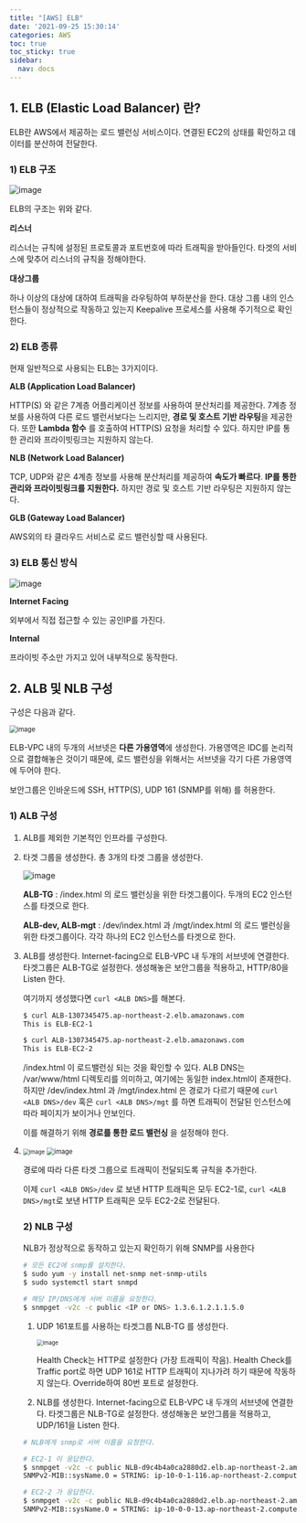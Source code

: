 ```yaml
---
title: "[AWS] ELB"
date: '2021-09-25 15:30:14'
categories: AWS
toc: true
toc_sticky: true
sidebar:
  nav: docs
---
```

## 1. ELB (Elastic Load Balancer) 란?

ELB란 AWS에서 제공하는 로드 밸런싱 서비스이다. 연결된 EC2의 상태를 확인하고 데이터를 분산하여 전달한다.



### 1) ELB 구조

![image](https://user-images.githubusercontent.com/60495897/134759839-4ee32345-d41e-43ed-a3a2-dd0a81301f5e.png)

ELB의 구조는 위와 같다.

**리스너**

리스너는 규칙에 설정된 프로토콜과 포트번호에 따라 트래픽을 받아들인다. 타겟의 서비스에 맞추어 리스너의 규칙을 정해야한다.

**대상그룹**

하나 이상의 대상에 대하여 트래픽을 라우팅하여 부하분산을 한다. 대상 그룹 내의 인스턴스들이 정상적으로 작동하고 있는지 Keepalive 프로세스를 사용해 주기적으로 확인한다. 



### 2) ELB 종류

현재 일반적으로 사용되는 ELB는 3가지이다.

**ALB (Application Load Balancer)**

HTTP(S) 와 같은 7계층 어플리케이션 정보를 사용하여 분산처리를 제공한다. 7계층 정보를 사용하여 다른 로드 밸런서보다는 느리지만, **경로 및 호스트 기반 라우팅**을 제공한다. 또한 **Lambda 함수** 를 호출하여 HTTP(S) 요청을 처리할 수 있다. 하지만 IP를 통한 관리와 프라이빗링크는 지원하지 않는다. 



**NLB (Network Load Balancer)**

TCP, UDP와 같은 4계층 정보를 사용해 분산처리를 제공하여 **속도가 빠르다**. **IP를 통한 관리와 프라이빗링크를 지원한다.** 하지만 경로 및 호스트 기반 라우팅은 지원하지 않는다. 



**GLB (Gateway Load Balancer)**

AWS외의 타 클라우드 서비스로 로드 밸런싱할 때  사용된다.



### 3) ELB 통신 방식

![image](https://user-images.githubusercontent.com/60495897/134760158-e4ff5e41-b6ea-41a8-9d35-f964316741a5.png)

**Internet Facing**

외부에서 직접 접근할 수 있는 공인IP를 가진다.



**Internal**

프라이빗 주소만 가지고 있어 내부적으로 동작한다.



## 2. ALB 및 NLB 구성

구성은 다음과 같다.

<img src="https://user-images.githubusercontent.com/60495897/134762943-398a6855-ae64-4093-a0d0-4a0de7f2d857.png" alt="image" style="zoom:80%;" />

ELB-VPC 내의 두개의 서브넷은 **다른 가용영역**에 생성한다. 가용영역은 IDC를 논리적으로 결합해놓은 것이기 때문에, 로드 밸런싱을 위해서는 서브넷을 각기 다른 가용영역에 두어야 한다.

보안그룹은 인바운드에 SSH, HTTP(S), UDP 161 (SNMP를 위해) 를 허용한다.



### 1) ALB 구성



1. ALB를 제외한 기본적인 인프라를 구성한다.

2. 타겟 그룹을 생성한다. 총 3개의 타겟 그룹을 생성한다.

   ![image](https://user-images.githubusercontent.com/60495897/134763054-d451c0c6-1f1e-4833-a6e9-2259606950e9.png)

   **ALB-TG** : /index.html 의 로드 밸런싱을 위한 타겟그룹이다. 두개의 EC2 인스턴스를 타겟으로 한다.

   **ALB-dev, ALB-mgt** : /dev/index.html 과 /mgt/index.html 의 로드 밸런싱을 위한 타겟그룹이다. 각각 하나의 EC2 인스턴스를 타겟으로 한다. 

3. ALB를 생성한다. Internet-facing으로 ELB-VPC 내 두개의 서브넷에 연결한다. 타겟그룹은 ALB-TG로 설정한다. 생성해놓은 보안그룹을 적용하고, HTTP/80을 Listen 한다.

   여기까지 생성했다면 ```curl <ALB DNS>```를 해본다.

   ```bash
   $ curl ALB-1307345475.ap-northeast-2.elb.amazonaws.com
   This is ELB-EC2-1
   
   $ curl ALB-1307345475.ap-northeast-2.elb.amazonaws.com
   This is ELB-EC2-2
   ```

   /index.html 이 로드밸런싱 되는 것을 확인할 수 있다. ALB DNS는 /var/www/html 디렉토리를 의미하고, 여기에는 동일한 index.html이 존재한다. 하지만 /dev/index.html 과 /mgt/index.html 은 경로가 다르기 때문에 ``curl <ALB DNS>/dev`` 혹은 ``curl <ALB DNS>/mgt`` 를 하면 트래픽이 전달된 인스턴스에 따라 페이지가 보이거나 안보인다. 

   이를 해결하기 위해 **경로를 통한 로드 밸런싱** 을 설정해야 한다. 

4. <img src="https://user-images.githubusercontent.com/60495897/134763390-d2a1e5f0-c6fa-4d23-850e-cb65ac786b69.png" alt="image" style="zoom:67%;" />

   <img src="https://user-images.githubusercontent.com/60495897/134763473-d0bdc9db-72d9-4700-99b5-eaaf2f3e3af6.png" alt="image" style="zoom:80%;" />

   경로에 따라 다른 타겟 그룹으로 트래픽이 전달되도록 규칙을 추가한다.

   이제 ``curl <ALB DNS>/dev`` 로 보낸 HTTP 트래픽은 모두 EC2-1로, ``curl <ALB DNS>/mgt``로 보낸 HTTP 트래픽은 모두 EC2-2로 전달된다.

   

   

   ### 2) NLB 구성

   NLB가 정상적으로 동작하고 있는지 확인하기 위해 SNMP를 사용한다

   ```bash
   # 모든 EC2에 snmp를 설치한다.
   $ sudo yum -y install net-snmp net-snmp-utils
   $ sudo systemctl start snmpd
   
   # 해당 IP/DNS에게 서버 이름을 요청한다.
   $ snmpget -v2c -c public <IP or DNS> 1.3.6.1.2.1.1.5.0
   ```

   

   1. UDP 161포트를 사용하는 타겟그룹 NLB-TG 를 생성한다.

      <img src="https://user-images.githubusercontent.com/60495897/134764296-4b7c844a-f236-4918-8130-edf2e1255dcd.png" alt="image" style="zoom: 67%;" />

      Health Check는 HTTP로 설정한다 (가장 트래픽이 작음). Health Check를 Traffic port로 하면 UDP 161로 HTTP 트래픽이 지나가려 하기 때문에 작동하지 않는다. Override하여 80번 포트로 설정한다.

   2. NLB를 생성한다. Internet-facing으로 ELB-VPC 내 두개의 서브넷에 연결한다. 타겟그룹은 NLB-TG로 설정한다. 생성해놓은 보안그룹을 적용하고, UDP/161을 Listen 한다.

   

   ```bash
   # NLB에게 snmp로 서버 이름을 요청한다.
   
   # EC2-1 이 응답한다.
   $ snmpget -v2c -c public NLB-d9c4b4a0ca2880d2.elb.ap-northeast-2.amazonaws.com 1.3.6.1.2.1.1.5.0
   SNMPv2-MIB::sysName.0 = STRING: ip-10-0-1-116.ap-northeast-2.compute.internal
   
   # EC2-2 가 응답한다.
   $ snmpget -v2c -c public NLB-d9c4b4a0ca2880d2.elb.ap-northeast-2.amazonaws.com 1.3.6.1.2.1.1.5.0
   SNMPv2-MIB::sysName.0 = STRING: ip-10-0-0-13.ap-northeast-2.compute.internal
   ```
